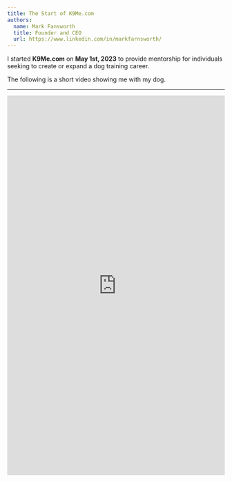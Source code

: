 ```yaml
---
title: The Start of K9Me.com
authors:
  name: Mark Fansworth
  title: Founder and CEO
  url: https://www.linkedin.com/in/markfarnsworth/
---
```

I started **K9Me.com** on **May 1st, 2023** to provide mentorship for
individuals seeking to create or expand a dog training career.

The following is a short video showing me with my dog.

<hr />
<iframe
  allow="accelerometer; autoplay; clipboard-write; encrypted-media; gyroscope; picture-in-picture; web-share"
  allowfullscreen
  frameborder="0"
  height="881"
  src="https://www.youtube.com/embed/PSssQlA0_wA?rel=0"
  title="K9Sit.com"
  width="100%"
/>
